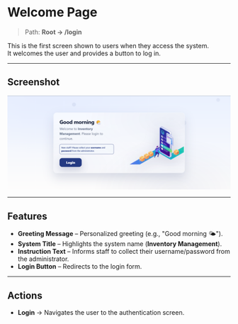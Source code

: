 # Welcome Page

> Path: **Root → /login**

This is the first screen shown to users when they access the system.  
It welcomes the user and provides a button to log in.

---

## Screenshot

![Welcome Page](../Screenshots/welcome.png)

---

## Features
- **Greeting Message** – Personalized greeting (e.g., "Good morning 🌤").
- **System Title** – Highlights the system name (**Inventory Management**).
- **Instruction Text** – Informs staff to collect their username/password from the administrator.
- **Login Button** – Redirects to the login form.

---

## Actions
- **Login** → Navigates the user to the authentication screen.
